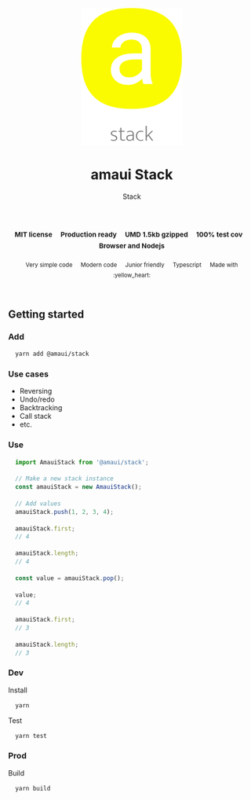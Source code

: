 
</br >
</br >

<p align='center'>
  <a target='_blank' rel='noopener noreferrer' href='#'>
    <img src='utils/images/logo.svg' alt='amaui logo' />
  </a>
</p>

<h1 align='center'>amaui Stack</h1>

<p align='center'>
  Stack
</p>

<br />

<h3 align='center'>
  <sub>MIT license&nbsp;&nbsp;&nbsp;&nbsp;</sub>
  <sub>Production ready&nbsp;&nbsp;&nbsp;&nbsp;</sub>
  <sub>UMD 1.5kb gzipped&nbsp;&nbsp;&nbsp;&nbsp;</sub>
  <sub>100% test cov&nbsp;&nbsp;&nbsp;&nbsp;</sub>
  <sub>Browser and Nodejs</sub>
</h3>

<p align='center'>
  <sub>Very simple code&nbsp;&nbsp;&nbsp;&nbsp;</sub>
  <sub>Modern code&nbsp;&nbsp;&nbsp;&nbsp;</sub>
  <sub>Junior friendly&nbsp;&nbsp;&nbsp;&nbsp;</sub>
  <sub>Typescript&nbsp;&nbsp;&nbsp;&nbsp;</sub>
  <sub>Made with :yellow_heart:</sub>
</p>

<br />

## Getting started

### Add

```sh
  yarn add @amaui/stack
```

### Use cases
- Reversing
- Undo/redo
- Backtracking
- Call stack
- etc.

### Use

```javascript
  import AmauiStack from '@amaui/stack';

  // Make a new stack instance
  const amauiStack = new AmauiStack();

  // Add values
  amauiStack.push(1, 2, 3, 4);

  amauiStack.first;
  // 4

  amauiStack.length;
  // 4

  const value = amauiStack.pop();

  value;
  // 4

  amauiStack.first;
  // 3

  amauiStack.length;
  // 3
```

### Dev

Install

```sh
  yarn
```

Test

```sh
  yarn test
```

### Prod

Build

```sh
  yarn build
```
